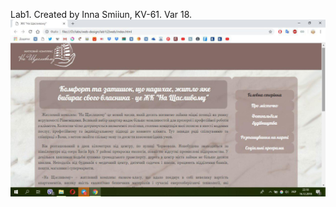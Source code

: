 Lab1.
Created by Inna Smiiun, KV-61.
Var 18.
![Alt text](https://github.com/innasmiiun/labweb/blob/master/lab1(2)web/screens/photo_2018-12-16_22-19-06.jpg)
